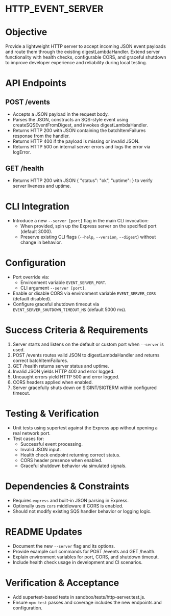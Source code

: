 # HTTP_EVENT_SERVER

# Objective
Provide a lightweight HTTP server to accept incoming JSON event payloads and route them through the existing digestLambdaHandler. Extend server functionality with health checks, configurable CORS, and graceful shutdown to improve developer experience and reliability during local testing.

# API Endpoints

## POST /events
- Accepts a JSON payload in the request body.
- Parses the JSON, constructs an SQS-style event using createSQSEventFromDigest, and invokes digestLambdaHandler.
- Returns HTTP 200 with JSON containing the batchItemFailures response from the handler.
- Returns HTTP 400 if the payload is missing or invalid JSON.
- Returns HTTP 500 on internal server errors and logs the error via logError.

## GET /health
- Returns HTTP 200 with JSON { "status": "ok", "uptime": <seconds> } to verify server liveness and uptime.

# CLI Integration

- Introduce a new `--server [port]` flag in the main CLI invocation:
  - When provided, spin up the Express server on the specified port (default 3000).
  - Preserve existing CLI flags (`--help`, `--version`, `--digest`) without change in behavior.

# Configuration

- Port override via:
  - Environment variable `EVENT_SERVER_PORT`.
  - CLI argument `--server [port]`.
- Enable or disable CORS via environment variable `EVENT_SERVER_CORS` (default disabled).
- Configure graceful shutdown timeout via `EVENT_SERVER_SHUTDOWN_TIMEOUT_MS` (default 5000 ms).

# Success Criteria & Requirements

1. Server starts and listens on the default or custom port when `--server` is used.
2. POST /events routes valid JSON to digestLambdaHandler and returns correct batchItemFailures.
3. GET /health returns server status and uptime.
4. Invalid JSON yields HTTP 400 and error logged.
5. Uncaught errors yield HTTP 500 and error logged.
6. CORS headers applied when enabled.
7. Server gracefully shuts down on SIGINT/SIGTERM within configured timeout.

# Testing & Verification

- Unit tests using supertest against the Express app without opening a real network port.
- Test cases for:
  - Successful event processing.
  - Invalid JSON input.
  - Health check endpoint returning correct status.
  - CORS header presence when enabled.
  - Graceful shutdown behavior via simulated signals.

# Dependencies & Constraints

- Requires `express` and built-in JSON parsing in Express.
- Optionally uses `cors` middleware if CORS is enabled.
- Should not modify existing SQS handler behavior or logging logic.

# README Updates

- Document the new `--server` flag and its options.
- Provide example curl commands for POST /events and GET /health.
- Explain environment variables for port, CORS, and shutdown timeout.
- Include health check usage in development and CI scenarios.

# Verification & Acceptance

- Add supertest-based tests in sandbox/tests/http-server.test.js.
- Ensure `npm test` passes and coverage includes the new endpoints and configuration.
